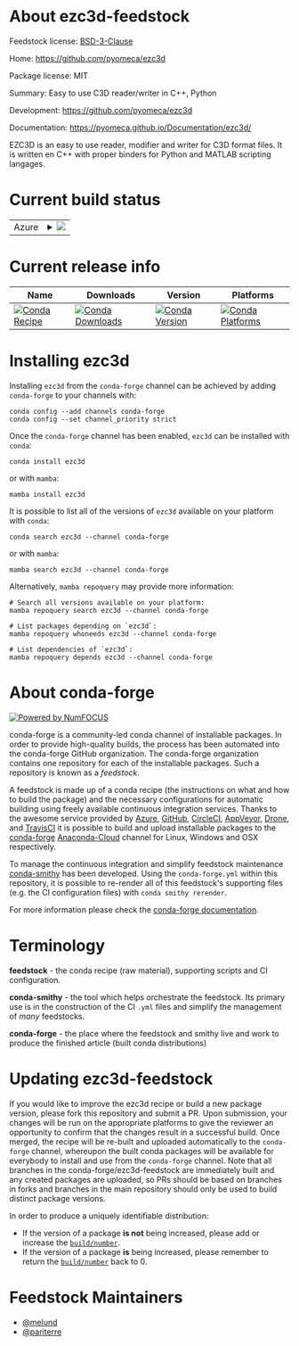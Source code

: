About ezc3d-feedstock
=====================

Feedstock license: [BSD-3-Clause](https://github.com/conda-forge/ezc3d-feedstock/blob/main/LICENSE.txt)

Home: https://github.com/pyomeca/ezc3d

Package license: MIT

Summary: Easy to use C3D reader/writer in C++, Python

Development: https://github.com/pyomeca/ezc3d

Documentation: https://pyomeca.github.io/Documentation/ezc3d/

EZC3D is an easy to use reader, modifier and writer for C3D format files. It
is written en C++ with proper binders for Python and MATLAB scripting
langages.


Current build status
====================


<table>
    
  <tr>
    <td>Azure</td>
    <td>
      <details>
        <summary>
          <a href="https://dev.azure.com/conda-forge/feedstock-builds/_build/latest?definitionId=2567&branchName=main">
            <img src="https://dev.azure.com/conda-forge/feedstock-builds/_apis/build/status/ezc3d-feedstock?branchName=main">
          </a>
        </summary>
        <table>
          <thead><tr><th>Variant</th><th>Status</th></tr></thead>
          <tbody><tr>
              <td>linux_64_backendoctave</td>
              <td>
                <a href="https://dev.azure.com/conda-forge/feedstock-builds/_build/latest?definitionId=2567&branchName=main">
                  <img src="https://dev.azure.com/conda-forge/feedstock-builds/_apis/build/status/ezc3d-feedstock?branchName=main&jobName=linux&configuration=linux%20linux_64_backendoctave" alt="variant">
                </a>
              </td>
            </tr><tr>
              <td>linux_64_backendpython3</td>
              <td>
                <a href="https://dev.azure.com/conda-forge/feedstock-builds/_build/latest?definitionId=2567&branchName=main">
                  <img src="https://dev.azure.com/conda-forge/feedstock-builds/_apis/build/status/ezc3d-feedstock?branchName=main&jobName=linux&configuration=linux%20linux_64_backendpython3" alt="variant">
                </a>
              </td>
            </tr><tr>
              <td>osx_64_backendoctave</td>
              <td>
                <a href="https://dev.azure.com/conda-forge/feedstock-builds/_build/latest?definitionId=2567&branchName=main">
                  <img src="https://dev.azure.com/conda-forge/feedstock-builds/_apis/build/status/ezc3d-feedstock?branchName=main&jobName=osx&configuration=osx%20osx_64_backendoctave" alt="variant">
                </a>
              </td>
            </tr><tr>
              <td>osx_64_backendpython3</td>
              <td>
                <a href="https://dev.azure.com/conda-forge/feedstock-builds/_build/latest?definitionId=2567&branchName=main">
                  <img src="https://dev.azure.com/conda-forge/feedstock-builds/_apis/build/status/ezc3d-feedstock?branchName=main&jobName=osx&configuration=osx%20osx_64_backendpython3" alt="variant">
                </a>
              </td>
            </tr><tr>
              <td>osx_arm64_backendpython3numpy1.22python3.10.____cpython</td>
              <td>
                <a href="https://dev.azure.com/conda-forge/feedstock-builds/_build/latest?definitionId=2567&branchName=main">
                  <img src="https://dev.azure.com/conda-forge/feedstock-builds/_apis/build/status/ezc3d-feedstock?branchName=main&jobName=osx&configuration=osx%20osx_arm64_backendpython3numpy1.22python3.10.____cpython" alt="variant">
                </a>
              </td>
            </tr><tr>
              <td>osx_arm64_backendpython3numpy1.22python3.9.____cpython</td>
              <td>
                <a href="https://dev.azure.com/conda-forge/feedstock-builds/_build/latest?definitionId=2567&branchName=main">
                  <img src="https://dev.azure.com/conda-forge/feedstock-builds/_apis/build/status/ezc3d-feedstock?branchName=main&jobName=osx&configuration=osx%20osx_arm64_backendpython3numpy1.22python3.9.____cpython" alt="variant">
                </a>
              </td>
            </tr><tr>
              <td>osx_arm64_backendpython3numpy1.23python3.11.____cpython</td>
              <td>
                <a href="https://dev.azure.com/conda-forge/feedstock-builds/_build/latest?definitionId=2567&branchName=main">
                  <img src="https://dev.azure.com/conda-forge/feedstock-builds/_apis/build/status/ezc3d-feedstock?branchName=main&jobName=osx&configuration=osx%20osx_arm64_backendpython3numpy1.23python3.11.____cpython" alt="variant">
                </a>
              </td>
            </tr><tr>
              <td>osx_arm64_backendpython3numpy1.26python3.12.____cpython</td>
              <td>
                <a href="https://dev.azure.com/conda-forge/feedstock-builds/_build/latest?definitionId=2567&branchName=main">
                  <img src="https://dev.azure.com/conda-forge/feedstock-builds/_apis/build/status/ezc3d-feedstock?branchName=main&jobName=osx&configuration=osx%20osx_arm64_backendpython3numpy1.26python3.12.____cpython" alt="variant">
                </a>
              </td>
            </tr><tr>
              <td>win_64_numpy1.22python3.10.____cpython</td>
              <td>
                <a href="https://dev.azure.com/conda-forge/feedstock-builds/_build/latest?definitionId=2567&branchName=main">
                  <img src="https://dev.azure.com/conda-forge/feedstock-builds/_apis/build/status/ezc3d-feedstock?branchName=main&jobName=win&configuration=win%20win_64_numpy1.22python3.10.____cpython" alt="variant">
                </a>
              </td>
            </tr><tr>
              <td>win_64_numpy1.22python3.9.____cpython</td>
              <td>
                <a href="https://dev.azure.com/conda-forge/feedstock-builds/_build/latest?definitionId=2567&branchName=main">
                  <img src="https://dev.azure.com/conda-forge/feedstock-builds/_apis/build/status/ezc3d-feedstock?branchName=main&jobName=win&configuration=win%20win_64_numpy1.22python3.9.____cpython" alt="variant">
                </a>
              </td>
            </tr><tr>
              <td>win_64_numpy1.23python3.11.____cpython</td>
              <td>
                <a href="https://dev.azure.com/conda-forge/feedstock-builds/_build/latest?definitionId=2567&branchName=main">
                  <img src="https://dev.azure.com/conda-forge/feedstock-builds/_apis/build/status/ezc3d-feedstock?branchName=main&jobName=win&configuration=win%20win_64_numpy1.23python3.11.____cpython" alt="variant">
                </a>
              </td>
            </tr><tr>
              <td>win_64_numpy1.26python3.12.____cpython</td>
              <td>
                <a href="https://dev.azure.com/conda-forge/feedstock-builds/_build/latest?definitionId=2567&branchName=main">
                  <img src="https://dev.azure.com/conda-forge/feedstock-builds/_apis/build/status/ezc3d-feedstock?branchName=main&jobName=win&configuration=win%20win_64_numpy1.26python3.12.____cpython" alt="variant">
                </a>
              </td>
            </tr>
          </tbody>
        </table>
      </details>
    </td>
  </tr>
</table>

Current release info
====================

| Name | Downloads | Version | Platforms |
| --- | --- | --- | --- |
| [![Conda Recipe](https://img.shields.io/badge/recipe-ezc3d-green.svg)](https://anaconda.org/conda-forge/ezc3d) | [![Conda Downloads](https://img.shields.io/conda/dn/conda-forge/ezc3d.svg)](https://anaconda.org/conda-forge/ezc3d) | [![Conda Version](https://img.shields.io/conda/vn/conda-forge/ezc3d.svg)](https://anaconda.org/conda-forge/ezc3d) | [![Conda Platforms](https://img.shields.io/conda/pn/conda-forge/ezc3d.svg)](https://anaconda.org/conda-forge/ezc3d) |

Installing ezc3d
================

Installing `ezc3d` from the `conda-forge` channel can be achieved by adding `conda-forge` to your channels with:

```
conda config --add channels conda-forge
conda config --set channel_priority strict
```

Once the `conda-forge` channel has been enabled, `ezc3d` can be installed with `conda`:

```
conda install ezc3d
```

or with `mamba`:

```
mamba install ezc3d
```

It is possible to list all of the versions of `ezc3d` available on your platform with `conda`:

```
conda search ezc3d --channel conda-forge
```

or with `mamba`:

```
mamba search ezc3d --channel conda-forge
```

Alternatively, `mamba repoquery` may provide more information:

```
# Search all versions available on your platform:
mamba repoquery search ezc3d --channel conda-forge

# List packages depending on `ezc3d`:
mamba repoquery whoneeds ezc3d --channel conda-forge

# List dependencies of `ezc3d`:
mamba repoquery depends ezc3d --channel conda-forge
```


About conda-forge
=================

[![Powered by
NumFOCUS](https://img.shields.io/badge/powered%20by-NumFOCUS-orange.svg?style=flat&colorA=E1523D&colorB=007D8A)](https://numfocus.org)

conda-forge is a community-led conda channel of installable packages.
In order to provide high-quality builds, the process has been automated into the
conda-forge GitHub organization. The conda-forge organization contains one repository
for each of the installable packages. Such a repository is known as a *feedstock*.

A feedstock is made up of a conda recipe (the instructions on what and how to build
the package) and the necessary configurations for automatic building using freely
available continuous integration services. Thanks to the awesome service provided by
[Azure](https://azure.microsoft.com/en-us/services/devops/), [GitHub](https://github.com/),
[CircleCI](https://circleci.com/), [AppVeyor](https://www.appveyor.com/),
[Drone](https://cloud.drone.io/welcome), and [TravisCI](https://travis-ci.com/)
it is possible to build and upload installable packages to the
[conda-forge](https://anaconda.org/conda-forge) [Anaconda-Cloud](https://anaconda.org/)
channel for Linux, Windows and OSX respectively.

To manage the continuous integration and simplify feedstock maintenance
[conda-smithy](https://github.com/conda-forge/conda-smithy) has been developed.
Using the ``conda-forge.yml`` within this repository, it is possible to re-render all of
this feedstock's supporting files (e.g. the CI configuration files) with ``conda smithy rerender``.

For more information please check the [conda-forge documentation](https://conda-forge.org/docs/).

Terminology
===========

**feedstock** - the conda recipe (raw material), supporting scripts and CI configuration.

**conda-smithy** - the tool which helps orchestrate the feedstock.
                   Its primary use is in the construction of the CI ``.yml`` files
                   and simplify the management of *many* feedstocks.

**conda-forge** - the place where the feedstock and smithy live and work to
                  produce the finished article (built conda distributions)


Updating ezc3d-feedstock
========================

If you would like to improve the ezc3d recipe or build a new
package version, please fork this repository and submit a PR. Upon submission,
your changes will be run on the appropriate platforms to give the reviewer an
opportunity to confirm that the changes result in a successful build. Once
merged, the recipe will be re-built and uploaded automatically to the
`conda-forge` channel, whereupon the built conda packages will be available for
everybody to install and use from the `conda-forge` channel.
Note that all branches in the conda-forge/ezc3d-feedstock are
immediately built and any created packages are uploaded, so PRs should be based
on branches in forks and branches in the main repository should only be used to
build distinct package versions.

In order to produce a uniquely identifiable distribution:
 * If the version of a package **is not** being increased, please add or increase
   the [``build/number``](https://docs.conda.io/projects/conda-build/en/latest/resources/define-metadata.html#build-number-and-string).
 * If the version of a package **is** being increased, please remember to return
   the [``build/number``](https://docs.conda.io/projects/conda-build/en/latest/resources/define-metadata.html#build-number-and-string)
   back to 0.

Feedstock Maintainers
=====================

* [@melund](https://github.com/melund/)
* [@pariterre](https://github.com/pariterre/)

